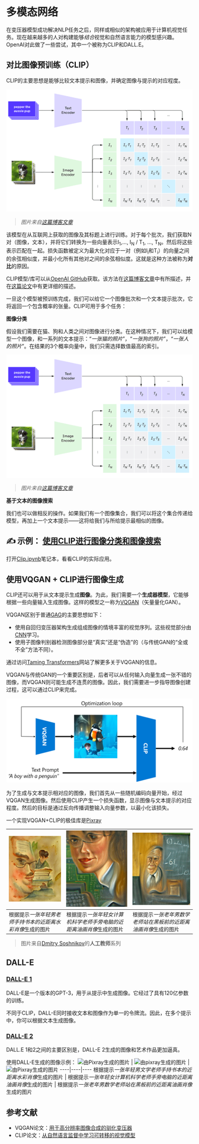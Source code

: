 # 多模态网络

在变压器模型成功解决NLP任务之后，同样或相似的架构被应用于计算机视觉任务。现在越来越多的人对构建能够*结合*视觉和自然语言能力的模型感兴趣。OpenAI对此做了一些尝试，其中一个被称为CLIP和DALL.E。

## 对比图像预训练（CLIP）

CLIP的主要思想是能够比较文本提示和图像，并确定图像与提示的对应程度。

![CLIP架构](images/clip-arch.png)

> *图片来自[这篇博客文章](https://openai.com/blog/clip/)*

该模型在从互联网上获取的图像及其标题上进行训练。对于每个批次，我们获取N对（图像，文本），并将它们转换为一些向量表示I<sub>1</sub>,..., I<sub>N</sub> / T<sub>1</sub>, ..., T<sub>N</sub>。然后将这些表示匹配在一起。损失函数被定义为最大化对应于一对（例如I<sub>i</sub>和T<sub>i</sub>）的向量之间的余弦相似度，并最小化所有其他对之间的余弦相似度。这就是这种方法被称为**对比**的原因。

CLIP模型/库可以从[OpenAI GitHub](https://github.com/openai/CLIP)获取。该方法在[这篇博客文章](https://openai.com/blog/clip/)中有所描述，并在[这篇论文](https://arxiv.org/pdf/2103.00020.pdf)中有更详细的描述。

一旦这个模型被预训练完成，我们可以给它一个图像批次和一个文本提示批次，它将返回一个包含概率的张量。CLIP可用于多个任务：

**图像分类**

假设我们需要在猫、狗和人类之间对图像进行分类。在这种情况下，我们可以给模型一个图像，和一系列的文本提示：“*一张猫的照片*”，“*一张狗的照片*”，“*一张人的照片*”。在结果的3个概率向量中，我们只需选择数值最高的索引。

![用于图像分类的CLIP](images/clip-class.png)

> *图片来自[这篇博客文章](https://openai.com/blog/clip/)*

**基于文本的图像搜索**

我们也可以做相反的操作。如果我们有一个图像集合，我们可以将这个集合传递给模型，再加上一个文本提示——这将给我们与所给提示最相似的图像。

## ✍️ 示例： [使用CLIP进行图像分类和图像搜索](Clip.ipynb)

打开[Clip.ipynb](Clip.ipynb)笔记本，看看CLIP的实际应用。

## 使用VQGAN + CLIP进行图像生成

CLIP还可以用于从文本提示生成**图像**。为此，我们需要一个**生成器模型**，它能够根据一些向量输入生成图像。这样的模型之一称为[VQGAN](https://compvis.github.io/taming-transformers/)（矢量量化GAN）。

VQGAN区别于普通[GAG](../../4-ComputerVision/10-GANs/README.md)的主要思想如下：
* 使用自回归变压器架构生成组成图像的情境丰富的视觉序列。这些视觉部分由[CNN](../../4-ComputerVision/07-ConvNets/README.md)学习。
* 使用子图像判别器检测图像部分是“真实”还是“伪造”的（与传统GAN的“全或不全”方法不同）。

通过访问[Taming Transformers](https://compvis.github.io/taming-transformers/)网站了解更多关于VQGAN的信息。

VQGAN与传统GAN的一个重要区别是，后者可以从任何输入向量生成一张不错的图像，而VQGAN则可能生成不连贯的图像。因此，我们需要进一步指导图像创建过程，这可以通过CLIP来完成。

![VQGAN+CLIP架构](images/vqgan.png)

为了生成与文本提示相对应的图像，我们首先从一些随机编码向量开始，经过VQGAN生成图像。然后使用CLIP产生一个损失函数，显示图像与文本提示的对应程度。然后的目标是通过反向传播调整输入向量参数，以最小化该损失。

一个实现VQGAN+CLIP的极佳库是[Pixray](http://github.com/pixray/pixray)

![由Pixray生成的图片](images/a_closeup_watercolor_portrait_of_young_male_teacher_of_literature_with_a_book.png) |  ![由pixray生成的图片](images/a_closeup_oil_portrait_of_young_female_teacher_of_computer_science_with_a_computer.png) | ![由Pixray生成的图片](images/a_closeup_oil_portrait_of_old_male_teacher_of_math.png)
----|----|----
根据提示*一张年轻男老师手持书本的近距离水彩肖像*生成的图片 | 根据提示*一张年轻女计算机科学老师手旁电脑的近距离油画肖像*生成的图片 | 根据提示*一张老年男数学老师站在黑板前的近距离油画肖像*生成的图片

> 图片来自[Dmitry Soshnikov](http://soshnikov.com)的**人工教师**系列

## DALL-E
### [DALL-E 1](https://openai.com/research/dall-e)
DALL-E是一个版本的GPT-3，用于从提示中生成图像。它经过了具有120亿参数的训练。

不同于CLIP，DALL-E同时接收文本和图像作为单一的令牌流。因此，在多个提示中，你可以根据文本生成图像。

### [DALL-E 2](https://openai.com/dall-e-2)
DALL.E 1和2之间的主要区别是，DALL-E 2生成的图像和艺术作品更加逼真。

使用DALL-E生成的图像示例：
![由Pixray生成的图片](images/DALL·E%202023-06-20%2015.56.56%20-%20a%20closeup%20watercolor%20portrait%20of%20young%20male%20teacher%20of%20literature%20with%20a%20book.png) |  ![由pixray生成的图片](images/DALL·E%202023-06-20%2015.57.43%20-%20a%20closeup%20oil%20portrait%20of%20young%20female%20teacher%20of%20computer%20science%20with%20a%20computer.png) | ![由Pixray生成的图片](images/DALL·E%202023-06-20%2015.58.42%20-%20%20a%20closeup%20oil%20portrait%20of%20old%20male%20teacher%20of%20mathematics%20in%20front%20of%20blackboard.png)
----|----|----
根据提示*一张年轻男文学老师手持书本的近距离水彩肖像*生成的图片 | 根据提示*一张年轻女计算机科学老师手旁电脑的近距离油画肖像*生成的图片 | 根据提示*一张老年男数学老师站在黑板前的近距离油画肖像*生成的图片

## 参考文献

* VQGAN论文：[用于高分辨率图像合成的驯化变压器](https://compvis.github.io/taming-transformers/paper/paper.pdf)
* CLIP论文：[从自然语言监督中学习可转移的视觉模型](https://arxiv.org/pdf/2103.00020.pdf)